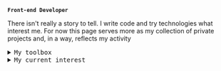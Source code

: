 **`Front-end Developer`**

There isn't really a story to tell. I write code and try technologies what interest me. For now this page serves more as my collection of private projects and, in a way, reflects my activity

<details>
  <summary><samp>My toolbox</samp></summary>
  <br>
  <img src="https://skillicons.dev/icons?i=html,css,js,ts,scss" alt="(Image failed to load) HTML5, CSS3, Javascript, Typescript, SASS/SCSS" height=32/>
  <br>
  <img src="https://skillicons.dev/icons?i=react,nextjs,nodejs,tailwind,figma,git,github,vscode" alt="(Image failed to load) React, NextJS, NodeJS, Tailwind, Figma, Git, Github, Vscode" height=32/>
</details>

<details>
  <summary><samp>My current interest</samp></summary>
  <br>
  - Learning Rust language
  <br>
  - Learning a network at lower level
  <br>
  - Deepening knowledge in the full stack area
</details>
